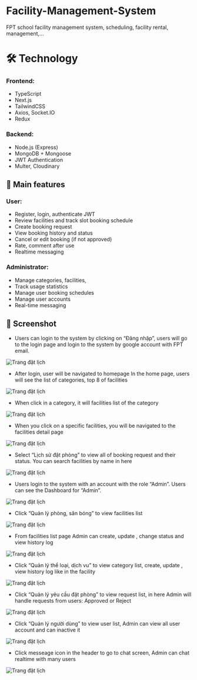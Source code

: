 # Facility-Management-System
FPT school facility management system, scheduling, facility rental, management,...

# 🛠️ Technology
### Frontend:
- TypeScript
- Next.js 
- TailwindCSS
- Axios, Socket.IO
- Redux

### Backend:
- Node.js (Express)
- MongoDB + Mongoose
- JWT Authentication
- Multer, Cloudinary

## 🔐 Main features

### User:
- Register, login, authenticate JWT
- Review facilities and track slot booking schedule
- Create booking request
- View booking history and status
- Cancel or edit booking (if not approved)
- Rate, comment after use
- Realtime messaging

### Administrator:
- Manage categories, facilities,
- Track usage statistics
- Manage user booking schedules
- Manage user accounts
- Real-time messaging

## 📸 Screenshot

- Users can login to the system by clicking on “Đăng nhập”, users will go to the login page and login to the system by google account with FPT email.

![Trang đặt lịch](./assets/login.png)

- After login, user will be navigated to homepage
In the home page, users will see the list of categories, top 8 of facilities

![Trang đặt lịch](./assets/homepage.png)

- When click in a category, it will facilities list of the category

![Trang đặt lịch](./assets/listitem.png)

- When you click on a specific facilities, you will be navigated to the facilities detail page

![Trang đặt lịch](./assets/detailitem.png)

- Select “Lịch sử đặt phòng” to view all of booking request and their status. You can search facilities by name in here

![Trang đặt lịch](./assets/history.png)

- Users login to the system with an account with the role “Admin”. Users can see the Dashboard for “Admin”.

![Trang đặt lịch](./assets/dashboard.png)

- Click “Quản lý phòng, sân bóng” to view facilities list

![Trang đặt lịch](./assets/facilitylist.png)

- From facilities list page Admin can create, update , change status and view history log

![Trang đặt lịch](./assets/createfacility.png)

- Click “Quản lý thể loại, dịch vu” to view category list, create, update , view history log like in the facility

![Trang đặt lịch](./assets/request.png)

- Click “Quản lý yêu cầu đặt phòng” to view request list, in here Admin will handle 
requests from users: Approved or Reject 

![Trang đặt lịch](./assets/request.png)

- Click “Quản lý người dùng” to view user list, Admin can view all user account and can inactive it

![Trang đặt lịch](./assets/user.png)

- Click messeage icon in the header to go to chat screen, Admin can chat realtime with many users

![Trang đặt lịch](./assets/chat.png)